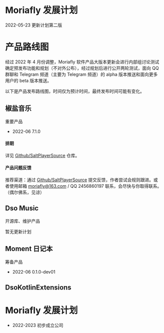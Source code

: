 # Moriafly 发展计划

2022-05-23 更新计划第二版

# 产品路线图

经过 2022 年 4 月份调整，Moriafly 软件产品大版本更新会进行内部组讨论测试确定预发布功能和规划（不对外公布），经过规划后进行公开两轮测试，面向 QQ 群聊和 Telegram 频道（主要为 Telegram 频道）的 alpha 版本推送和面向更多用户的 beta 版本推送。

以下是产品发布路线图，时间仅为预计时间，最终发布时间可能有变化。

## 椒盐音乐

重要产品

- 2022-06 7.1.0

#### 排期

详见 [Github/SaltPlayerSource](https://github.com/Moriafly/SaltPlayerSource/issues) 仓库。

#### 产品问题反馈

推荐渠道：通过 [Github/SaltPlayerSource](https://github.com/Moriafly/SaltPlayerSource/issues) 提交反馈，作者尝试会规则跟进。或者使用邮箱 moriafly@163.com / QQ 2456860197 联系，会尽快与你取得联系。（偶尔佛系，见谅）

## Dso Music

开源库、维护产品

暂无更新计划

## Moment 日记本 

筹备产品

- 2022-06 0.1.0-dev01

## DsoKotlinExtensions

# Moriafly 发展计划

- 2022-2023 初步成立公司